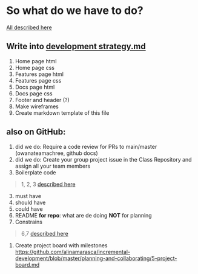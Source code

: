 # So what do we have to do?

[All described here](https://github.com/alinamarasca/incremental-development/tree/master/planning-and-collaborating)

## Write into [development strategy.md](https://github.com/alinamarasca/incremental-development/blob/master/planning-and-collaborating/example-all-about-trees/planning/development-strategy.md)

1. Home page html
1. Home page css
1. Features page html
1. Features page css
1. Docs page html
1. Docs page css
1. Footer and header (?)
1. Make wireframes
1. Create markdown template of this file

## also on GitHub:

1. did we do: Require a code review for PRs to main/master (owanateamachree, github docs)
1. did we do: Create your group project issue in the Class Repository and assign all your team members
1. Boilerplate code

> 1, 2, 3 [described here](https://github.com/alinamarasca/incremental-development/blob/master/planning-and-collaborating/1-setup.md)

3. must have
4. should have
5. could have
6. README **for repo**: what are de doing **NOT** for planning
7. Constrains

> 6,7 [described here](https://github.com/alinamarasca/incremental-development/blob/master/planning-and-collaborating/2-project-definition.md)

1. Create project board with milestones
   <https://github.com/alinamarasca/incremental-development/blob/master/planning-and-collaborating/5-project-board.md>
